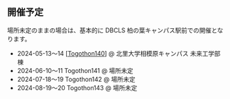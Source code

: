 ## 開催予定

場所未定のままの場合は、基本的に DBCLS 柏の葉キャンパス駅前での開催となります。

* 2024-05-13〜14 [[Togothon140](https://github.com/dbcls/Togothon/wiki/Togothon140)] @ 北里大学相模原キャンパス 未来工学部棟
* 2024-06-10〜11 Togothon141 @ 場所未定
* 2024-07-18〜19 Togothon142 @ 場所未定
* 2024-08-19〜20 Togothon143 @ 場所未定

